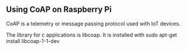 ## Using CoAP on Raspberry Pi

CoAP is a telemetry or message passing protocol  used with IoT devices.

The library for c applications is libcoap. It is installed with sudo apt-get install libcoap-1-1-dev

